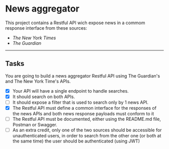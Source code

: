 # News aggregator

This project contains a Restful API wich expose news in a commom response interface from these sources:

- _The New York Times_
- _The Guardian_

---

## Tasks

You are going to build a news aggregator Restful API using The Guardian's and The New York Time's APIs.

- [x] Your API will have a single endpoint to handle searches.
- [x] It should search on both APIs.
- [ ] It should expose a filter that is used to search only by 1 news API.
- [x] The Restful API must define a common interface for the responses of the news APIs and both news response payloads must conform to it
- [ ] The Restful API must be documented, either using the README.md file, Postman or Swagger.
- [ ] As an extra credit, only one of the two sources should be accessible for unauthenticated users, in order to search from the other one (or both at the same time) the user should be authenticated (using JWT)
